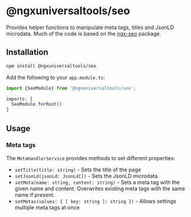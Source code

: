 # @ngxuniversaltools/seo

Provides helper functions to manipulate meta tags, titles and JsonLD microdata. Much of the code is based on
the [ngx-seo](https://github.com/samvloeberghs/kwerri-oss/tree/master/projects/ngx-seo) package.

## Installation

```bash
npm install @ngxuniversaltools/seo
```

Add the following to your `app.module.ts`:

```typescript
import {SeoModule} from '@ngxuniversaltools/seo';

imports: [
  SeoModule.forRoot()
]
```

## Usage

### Meta tags

The `MetaHandlerService` provides methods to set different properties:

- `setTitle(title: string)` - Sets the title of the page
- `setJsonLd(jsonLd: JsonLd[])` - Sets the JsonLD microdata.
- `setMeta(name: string, content: string)` - Sets a meta tag with the given name and content. Overwrites existing meta
  tags with the same name if present.
- `setMetas(values: { [ key: string ]: string })` - Allows settings multiple meta tags at once
